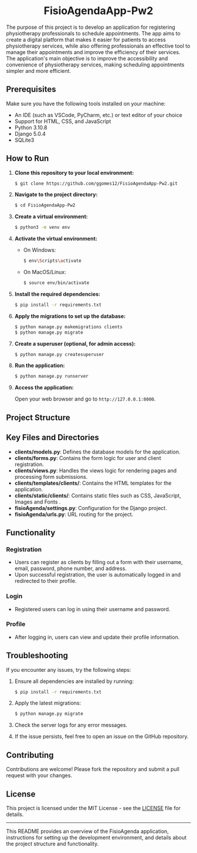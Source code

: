 <h1 style="text-align: center;">
  FisioAgendaApp-Pw2
</h1>

The purpose of this project is to develop an application for registering physiotherapy professionals to schedule appointments. The app aims to create a digital platform that makes it easier for patients to access physiotherapy services, while also offering professionals an effective tool to manage their appointments and improve the efficiency of their services. The application's main objective is to improve the accessibility and convenience of physiotherapy services, making scheduling appointments simpler and more efficient.


## Prerequisites

Make sure you have the following tools installed on your machine:

- An IDE (such as VSCode, PyCharm, etc.) or text editor of your choice
- Support for HTML, CSS, and JavaScript
- Python 3.10.8
- Django 5.0.4
- SQLite3

## How to Run

1. **Clone this repository to your local environment:**

    ```bash
    $ git clone https://github.com/ggomes12/FisioAgendaApp-Pw2.git
    ```

2. **Navigate to the project directory:**

    ```bash
    $ cd FisioAgendaApp-Pw2
    ```

3. **Create a virtual environment:**

    ```bash
    $ python3 -m venv env
    ```

4. **Activate the virtual environment:**

    - On Windows:
      ```bash
      $ env\Scripts\activate
      ```

    - On MacOS/Linux:
      ```bash
      $ source env/bin/activate
      ```

5. **Install the required dependencies:**

    ```bash
    $ pip install -r requirements.txt
    ```

6. **Apply the migrations to set up the database:**

    ```bash
    $ python manage.py makemigrations clients
    $ python manage.py migrate
    ```

7. **Create a superuser (optional, for admin access):**

    ```bash
    $ python manage.py createsuperuser
    ```

8. **Run the application:**

    ```bash
    $ python manage.py runserver
    ```

9. **Access the application:**

    Open your web browser and go to `http://127.0.0.1:8000`.

## Project Structure


## Key Files and Directories

- **clients/models.py**: Defines the database models for the application.
- **clients/forms.py**: Contains the form logic for user and client registration.
- **clients/views.py**: Handles the views logic for rendering pages and processing form submissions.
- **clients/templates/clients/**: Contains the HTML templates for the application.
- **clients/static/clients/**: Contains static files such as CSS, JavaScript, Images and Fonts .
- **fisioAgenda/settings.py**: Configuration for the Django project.
- **fisioAgenda/urls.py**: URL routing for the project.

## Functionality

### Registration

- Users can register as clients by filling out a form with their username, email, password, phone number, and address.
- Upon successful registration, the user is automatically logged in and redirected to their profile.

### Login

- Registered users can log in using their username and password.

### Profile

- After logging in, users can view and update their profile information.

## Troubleshooting

If you encounter any issues, try the following steps:

1. Ensure all dependencies are installed by running:
    ```bash
    $ pip install -r requirements.txt
    ```

2. Apply the latest migrations:
    ```bash
    $ python manage.py migrate
    ```

3. Check the server logs for any error messages.

4. If the issue persists, feel free to open an issue on the GitHub repository.

## Contributing

Contributions are welcome! Please fork the repository and submit a pull request with your changes.

## License

This project is licensed under the MIT License - see the [LICENSE](LICENSE) file for details.

---

This README provides an overview of the FisioAgenda application, instructions for setting up the development environment, and details about the project structure and functionality.



